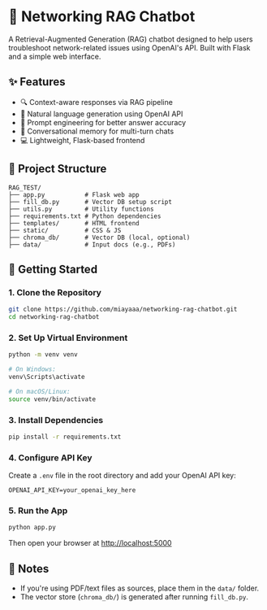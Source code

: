 # 🧠 Networking RAG Chatbot

A Retrieval-Augmented Generation (RAG) chatbot designed to help users troubleshoot network-related issues using OpenAI's API. Built with Flask and a simple web interface.

## ✨ Features

- 🔍 Context-aware responses via RAG pipeline
- 🤖 Natural language generation using OpenAI API
- 🧩 Prompt engineering for better answer accuracy
- 🧠 Conversational memory for multi-turn chats
- 💻 Lightweight, Flask-based frontend


## 📁 Project Structure

```
RAG_TEST/
├── app.py           # Flask web app
├── fill_db.py       # Vector DB setup script
├── utils.py         # Utility functions
├── requirements.txt # Python dependencies
├── templates/       # HTML frontend
├── static/          # CSS & JS
├── chroma_db/       # Vector DB (local, optional)
├── data/            # Input docs (e.g., PDFs)
```


## 🚀 Getting Started

### 1. Clone the Repository

```bash
git clone https://github.com/miayaaa/networking-rag-chatbot.git
cd networking-rag-chatbot
```

### 2. Set Up Virtual Environment

```bash
python -m venv venv

# On Windows:
venv\Scripts\activate

# On macOS/Linux:
source venv/bin/activate
```

### 3. Install Dependencies

```bash
pip install -r requirements.txt
```

### 4. Configure API Key

Create a `.env` file in the root directory and add your OpenAI API key:

```env
OPENAI_API_KEY=your_openai_key_here
```

### 5. Run the App

```bash
python app.py
```

Then open your browser at [http://localhost:5000](http://localhost:5000)


## 📌 Notes

- If you're using PDF/text files as sources, place them in the `data/` folder.
- The vector store (`chroma_db/`) is generated after running `fill_db.py`.

